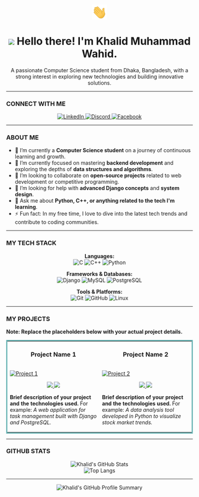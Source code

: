 <div align="center">
  <img src="https://github.com/ABSphreak/ABSphreak/blob/master/gifs/Hi.gif" width="40px" />
  <h1><img src="https://emojis.slackmojis.com/emojis/images/1531849430/4246/blob-waving.gif?1531849430" width="30"/> Hello there! I'm Khalid Muhammad Wahid.</h1>
  <p>A passionate Computer Science student from Dhaka, Bangladesh, with a strong interest in exploring new technologies and building innovative solutions.</p>
</div>

---

###  CONNECT WITH ME

<p align="center">
  <a href="https://www.linkedin.com/in/khalid-muhammad-wahid-0263b01b3/" target="_blank">
    <img src="https://img.shields.io/badge/LinkedIn-0077B5?style=for-the-badge&logo=linkedin&logoColor=white" alt="LinkedIn"/>
  </a>
  <a href="https://discord.com/users/khalidmuhammad1183" target="_blank">
    <img src="https://img.shields.io/badge/Discord-7289DA?style=for-the-badge&logo=discord&logoColor=white" alt="Discord"/>
  </a>
  <a href="https://www.facebook.com/khalidmuhammad1183" target="_blank">
    <img src="https://img.shields.io/badge/Facebook-1877F2?style=for-the-badge&logo=facebook&logoColor=white" alt="Facebook"/>
  </a>
</p>

---

### ABOUT ME

-   🔭 I’m currently a **Computer Science student** on a journey of continuous learning and growth.
-   🌱 I’m currently focused on mastering **backend development** and exploring the depths of **data structures and algorithms**.
-   👯 I’m looking to collaborate on **open-source projects** related to web development or competitive programming.
-   🤔 I’m looking for help with **advanced Django concepts** and **system design**.
-   💬 Ask me about **Python, C++, or anything related to the tech I'm learning**.
-   ⚡ Fun fact: In my free time, I love to dive into the latest tech trends and contribute to coding communities.

---

### MY TECH STACK

<p align="center">
  <strong>Languages:</strong><br>
  <img src="https://img.shields.io/badge/C-00599C?style=for-the-badge&logo=c&logoColor=white" alt="C"/>
  <img src="https://img.shields.io/badge/C%2B%2B-00599C?style=for-the-badge&logo=c%2B%2B&logoColor=white" alt="C++"/>
  <img src="https://img.shields.io/badge/Python-3776AB?style=for-the-badge&logo=python&logoColor=white" alt="Python"/>
</p>

<p align="center">
  <strong>Frameworks & Databases:</strong><br>
  <img src="https://img.shields.io/badge/Django-092E20?style=for-the-badge&logo=django&logoColor=white" alt="Django"/>
  <img src="https://img.shields.io/badge/MySQL-4479A1?style=for-the-badge&logo=mysql&logoColor=white" alt="MySQL"/>
  <img src="https://img.shields.io/badge/PostgreSQL-336791?style=for-the-badge&logo=postgresql&logoColor=white" alt="PostgreSQL"/>
</p>

<p align="center">
  <strong>Tools & Platforms:</strong><br>
  <img src="https://img.shields.io/badge/Git-F05032?style=for-the-badge&logo=git&logoColor=white" alt="Git"/>
  <img src="https://img.shields.io/badge/GitHub-181717?style=for-the-badge&logo=github&logoColor=white" alt="GitHub"/>
  <img src="https://img.shields.io/badge/Linux-FCC624?style=for-the-badge&logo=linux&logoColor=black" alt="Linux"/>
</p>

---

### MY PROJECTS

**Note: Replace the placeholders below with your actual project details.**

<table bordercolor="#66b2b2">
  <tr>
    <td width="50%" valign="top">
      <h3 align="center">Project Name 1</h3>
      <br />
      <a target="_blank" href="[LINK_TO_YOUR_PROJECT_REPO]">
        <img src="[LINK_TO_PROJECT_IMAGE_OR_GIF]" width="100%" alt="Project 1"/>
      </a>
      <br />
      <p align="center">
      <a href="[LINK_TO_YOUR_PROJECT_REPO]" target="_blank">
        <img src="https://img.shields.io/badge/Repo-181717?style=for-the-badge&logo=github&logoColor=white"/>
      </a>
      <a href="[LINK_TO_LIVE_DEMO]" target="_blank">
        <img src="https://img.shields.io/badge/Live-00BFFF?style=for-the-badge"/>
      </a>
      </p>
      <p><strong>Brief description of your project and the technologies used.</strong> For example: <em>A web application for task management built with Django and PostgreSQL.</em></p>
    </td>
    <td width="50%" valign="top">
      <h3 align="center">Project Name 2</h3>
      <br />
      <a target="_blank" href="[LINK_TO_YOUR_PROJECT_REPO]">
        <img src="[LINK_TO_PROJECT_IMAGE_OR_GIF]" width="100%" alt="Project 2"/>
      </a>
      <br />
      <p align="center">
      <a href="[LINK_TO_YOUR_PROJECT_REPO]" target="_blank">
        <img src="https://img.shields.io/badge/Repo-181717?style=for-the-badge&logo=github&logoColor=white"/>
      </a>
      <a href="[LINK_TO_LIVE_DEMO]" target="_blank">
        <img src="https://img.shields.io/badge/Live-00BFFF?style=for-the-badge"/>
      </a>
      </p>
      <p><strong>Brief description of your project and the technologies used.</strong> For example: <em>A data analysis tool developed in Python to visualize stock market trends.</em></p>
    </td>
  </tr>
</table>

---

### GITHUB STATS

<p align="center">
  <img src="https://github-readme-stats.vercel.app/api?username=khalid-muhammad-wahid&show_icons=true&theme=radical&hide_border=true&count_private=true" alt="Khalid's GitHub Stats"/>
  <br/>
  <img src="https://github-readme-stats.vercel.app/api/top-langs/?username=khalid-muhammad-wahid&layout=compact&theme=radical&hide_border=true" alt="Top Langs"/>
</p>

---

<p align="center">
  <img src="http://github-profile-summary-cards.vercel.app/api/cards/profile-details?username=khalid-muhammad-wahid&theme=radical" alt="Khalid's GitHub Profile Summary"/>
</p>
